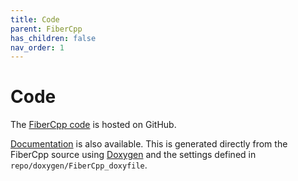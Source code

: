 ```yaml
---
title: Code
parent: FiberCpp
has_children: false
nav_order: 1
---
```


# Code

The [FiberCpp code](http://github.com/Campbell-Muscle-Lab/FiberSim/tree/master/code/FiberCpp) is hosted on GitHub.

[Documentation](html/index.html) is also available. This is generated directly from the FiberCpp source using [Doxygen](http://www.doxygen.nl/index.html) and the settings defined in `repo/doxygen/FiberCpp_doxyfile`.
